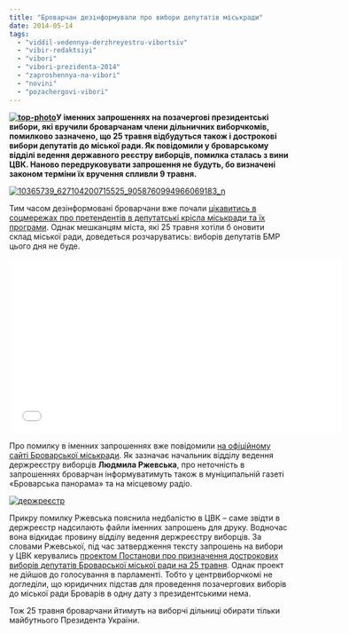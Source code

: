 ```yaml
---
title: "Броварчан дезінформували про вибори депутатів міськради"
date: 2014-05-14
tags: 
  - "viddil-vedennya-derzhreyestru-vibortsiv"
  - "vibir-redaktsiyi"
  - "vibori"
  - "vibori-prezidenta-2014"
  - "zaproshennya-na-vibori"
  - "novini"
  - "pozachergovi-vibori"
---
```


**[![top-photo](https://mpz.brovary.org/wp-content/uploads/2014/05/top-photo.jpg)](https://mpz.brovary.org/wp-content/uploads/2014/05/top-photo.jpg)У іменних запрошеннях на позачергові президентські вибори, які вручили броварчанам члени дільничних виборчкомів, помилково зазначено, що 25 травня відбудуться також і дострокові вибори депутатів до міської ради. Як повідомили у броварському відділі ведення державного реєстру виборців, помилка сталась з вини ЦВК. Наново передруковувати запрошення не будуть, бо визначені законом терміни їх вручення спливли 9 травня.**

[![10365739_627104200715525_9058760994966069183_n](https://mpz.brovary.org/wp-content/uploads/2014/05/10365739_627104200715525_9058760994966069183_n.jpg)](https://mpz.brovary.org/wp-content/uploads/2014/05/10365739_627104200715525_9058760994966069183_n.jpg)

Тим часом дезінформовані броварчани вже почали [цікавитись в соцмережах про претендентів в депутатські крісла міськради та їх програми](https://www.facebook.com/groups/brovary/permalink/825481950815106/). Однак мешканцям міста, які 25 травня хотіли б оновити склад міської ради, доведеться розчаруватись: виборів депутатів БМР цього дня не буде.

<iframe src="//www.youtube.com/embed/Ei_gphbSRko" width="600" height="315" frameborder="0" allowfullscreen="allowfullscreen"></iframe>

Про помилку в іменних запрошеннях вже повідомили [на офіційному сайті Броварської міськради](http://www.brovary.kiev.ua/shanovn%D1%96-viborts%D1%96-m%D1%96sta-brovari-v%D1%96dd%D1%96l-vedennya-derzhavnogo-re%D1%94stru-viborts%D1%96v-%D1%96nformu%D1%94). Як зазначає начальник відділу ведення держреєстру виборців **Людмила Ржевська**, про неточність в запрошеннях броварчан інформуватимуть також в муніципальній газеті «Броварська панорама» та на місцевому радіо.

[![держреєстр](https://mpz.brovary.org/wp-content/uploads/2014/05/derzhreyestr.jpg)](https://mpz.brovary.org/wp-content/uploads/2014/05/derzhreyestr.jpg)

Прикру помилку Ржевська пояснила недбалістю в ЦВК – саме звідти в держреєстр надсилають файли іменних запрошень для друку. Водночас вона відкидає провину відділу ведення держреєстру виборців. За словами Ржевської, під час затвердження тексту запрошень на вибори у ЦВК керувались [проектом Постанови про призначення дострокових виборів депутатів Броварської міської ради на 25 травня](http://w1.c1.rada.gov.ua/pls/zweb2/webproc4_1?pf3511=50290#kom_processing_tab). Однак проект не дійшов до голосування в парламенті. Тобто у центрвиборчкомі не догледіли, що юридичних підстав для проведення позачергових виборів до міської ради Броварів в одну дату з президентськими нема.

Тож 25 травня броварчани йтимуть на виборчі дільниці обирати тільки майбутнього Президента України.
